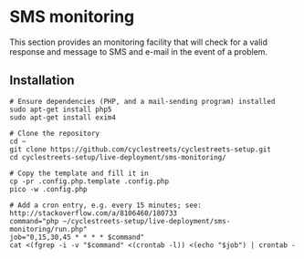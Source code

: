 # SMS monitoring

This section provides an monitoring facility that will check for a valid
response and message to SMS and e-mail in the event of a problem.

## Installation

	# Ensure dependencies (PHP, and a mail-sending program) installed
	sudo apt-get install php5
	sudo apt-get install exim4

	# Clone the repository
	cd ~
	git clone https://github.com/cyclestreets/cyclestreets-setup.git
	cd cyclestreets-setup/live-deployment/sms-monitoring/
	
	# Copy the template and fill it in
	cp -pr .config.php.template .config.php
	pico -w .config.php
	
	# Add a cron entry, e.g. every 15 minutes; see: http://stackoverflow.com/a/8106460/180733
	command="php ~/cyclestreets-setup/live-deployment/sms-monitoring/run.php"
	job="0,15,30,45 * * * * $command"
	cat <(fgrep -i -v "$command" <(crontab -l)) <(echo "$job") | crontab -